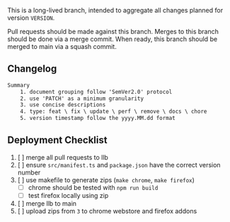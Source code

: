 This is a long-lived branch, intended to aggregate all changes planned for version `VERSION`.

Pull requests should be made against this branch. Merges to this branch should be done via a merge commit. When ready, this branch should be merged to main via a squash commit.

## Changelog

```txt
Summary
	1. document grouping follow 'SemVer2.0' protocol
	2. use 'PATCH' as a minimum granularity
	3. use concise descriptions
	4. type: feat \ fix \ update \ perf \ remove \ docs \ chore
	5. version timestamp follow the yyyy.MM.dd format
```

## Deployment Checklist

1. [ ] merge all pull requests to llb
2. [ ] ensure `src/manifest.ts` and `package.json` have the correct version number
3. [ ] use makefile to generate zips (`make chrome`, `make firefox`)
    - [ ] chrome should be tested with `npm run build`
    - [ ] test firefox locally using zip
4. [ ] merge llb to main
5. [ ] upload zips from `3` to chrome webstore and firefox addons
